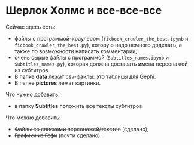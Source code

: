 # Шерлок Холмс и все-все-все
Сейчас здесь есть:
-  файлы с программой-краулером (`ficbook_crawler_the_best.ipynb` и `ficbook_crawler_the_best.py`), которую надо немного доделать, а также по возможности написать комментарии;
-  очень сырые файлы с программой (`Subtitles_names.ipynb` и `Subtitles_names.py`), которая должна доставать имена персонажей из субтитров.
- В папке **data** лежат csv-файлы: это таблицы для Gephi.
- В папке **pictures** лежат картинки.

Что нужно добавить:
- в папку **Subtitles** положить все тексты субтитров.

Что можно добавить:
-  ~~Файлы со списками персонажей/текстов~~ (сделано);
-  ~~Графики из Гефи~~ (почти сделано).
